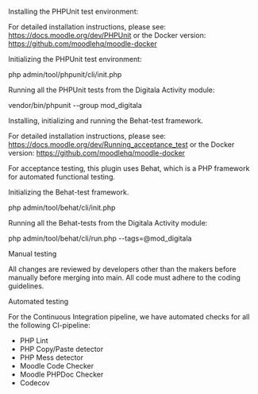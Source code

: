 
Installing the PHPUnit test environment:

For detailed installation instructions, please see:
https://docs.moodle.org/dev/PHPUnit
or the Docker version:
https://github.com/moodlehq/moodle-docker

Initializing the PHPUnit test environment:

php admin/tool/phpunit/cli/init.php

Running all the PHPUnit tests from the Digitala Activity module:

vendor/bin/phpunit --group mod_digitala

Installing, initializing and running the Behat-test framework.

For detailed installation instructions, please see:
https://docs.moodle.org/dev/Running_acceptance_test
or the Docker version:
https://github.com/moodlehq/moodle-docker

For acceptance testing, this plugin uses Behat, which is a PHP framework for automated functional testing. 

Initializing the Behat-test framework.

php admin/tool/behat/cli/init.php

Running all the Behat-tests from the Digitala Activity module:

php admin/tool/behat/cli/run.php --tags=@mod_digitala

Manual testing

All changes are reviewed by developers other than the makers before manually before merging into main.
All code must adhere to the coding guidelines.

Automated testing

For the Continuous Integration pipeline, we have automated checks for all the following 
CI-pipeline:
- PHP Lint
- PHP Copy/Paste detector
- PHP Mess detector
- Moodle Code Checker
- Moodle PHPDoc Checker
- Codecov
